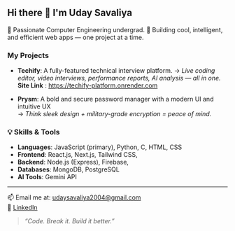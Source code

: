 ## Hi there 👋 I'm Uday Savaliya

🚀 Passionate Computer Engineering undergrad.
🧠 Building cool, intelligent, and efficient web apps — one project at a time.

### My Projects

- **Techify**: A fully-featured technical interview platform. 
  → *Live coding editor, video interviews, performance reports, AI analysis — all in one.*
  **Site Link** : https://techify-platform.onrender.com

- **Prysm**: A bold and secure password manager with a modern UI and intuitive UX  
  → *Think sleek design + military-grade encryption = peace of mind.*

### 💡 Skills & Tools

- **Languages**: JavaScript (primary), Python, C, HTML, CSS  
- **Frontend**: React.js, Next.js, Tailwind CSS, 
- **Backend**: Node.js (Express), Firebase, 
- **Databases**: MongoDB, PostgreSQL 
- **AI Tools**: Gemini API

---

📫 Email me at: [udaysavaliya2004@gmail.com](mailto:udaysavaliya2004@gmail.com)  
🔗 [LinkedIn](https://linkedin.com/in/uday-savaliya-b30bb7286)

> *“Code. Break it. Build it better.”*

<!-- Check out pinned projects for live demos and source code! -->
